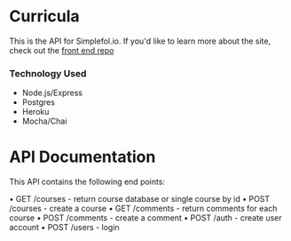 # Curricula

This is the API for Simplefol.io. If you'd like to learn more about the site, check out the [front end repo](https://github.com/NGBlanchard/curricula-client) 
 

### Technology Used

* Node.js/Express
* Postgres
* Heroku
* Mocha/Chai


# API Documentation

This API contains the following end points:

  • GET /courses - return course database or single course by id
  • POST /courses - create a course
  • GET /comments - return comments for each course
  • POST /comments - create a comment
  • POST /auth - create user account 
  • POST /users - login




